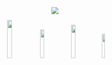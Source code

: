 <div align="center" >
 <a href="https://discord.com/users/406416295349714944" title="Discord Profile"><img src="https://lanyard-profile-readme.vercel.app/api/406416295349714944?&borderRadius=70px"> 
</div>

  <p align="center">
 <a href="https://discord.gg/SxWKF4HsSY" target"blank_"><img width="15%" src="https://img.shields.io/badge/Discord%20-191717.svg?&style=for-the-badge&logo=discord&logoColor=ff0080"></a>
  <a href="https://github.com/RXBUNYO" target"blank_"><img width="13%" src="https://img.shields.io/badge/GitHub%20-191717.svg?&style=for-the-badge&logo=github&logoColor=ff0080"></a>
  <a href="https://open.spotify.com/user/ascibunyo61?si=3fc6162d7bc54b2e" target"blank_"><img width="14%" src="https://img.shields.io/badge/Spotify%20-191717.svg?&style=for-the-badge&logo=spotify&logoColor=ff0080"></a>
 <a href="https://steamcommunity.com/id/rxbunyo" target"blank_"><img width="12%" src="https://img.shields.io/badge/steam%20-191717.svg?&style=for-the-badge&logo=steam&logoColor=ff0080"></a>
